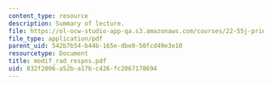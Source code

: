 ```yaml
---
content_type: resource
description: Summary of lecture.
file: https://ol-ocw-studio-app-qa.s3.amazonaws.com/courses/22-55j-principles-of-radiation-interactions-fall-2004/832f2006a52ba17bc426fc2067178694_modif_rad_respns.pdf
file_type: application/pdf
parent_uid: 542b7b54-b44b-165e-dbe0-50fcd49e3e10
resourcetype: Document
title: modif_rad_respns.pdf
uid: 832f2006-a52b-a17b-c426-fc2067178694
---
```

